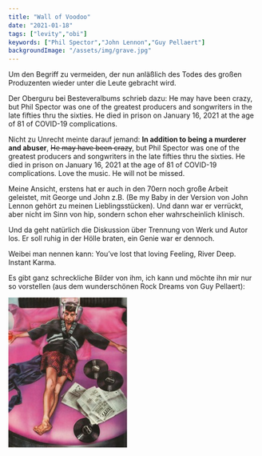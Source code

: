 ```yaml
---
title: "Wall of Voodoo"
date: "2021-01-18"
tags: ["levity","obi"]
keywords: ["Phil Spector","John Lennon","Guy Pellaert"]
backgroundImage: "/assets/img/grave.jpg"
---
```


Um den Begriff zu vermeiden, der nun anläßlich des Todes des großen Produzenten wieder unter die Leute gebracht wird. 

Der Oberguru bei Besteveralbums schrieb dazu: He may have been crazy, but Phil Spector was one of the greatest producers and songwriters in the late fifties thru the sixties. He died in prison on January 16, 2021 at the age of 81 of COVID-19 complications.

Nicht zu Unrecht meinte darauf jemand: **In addition to being a murderer and abuser**, <del>He may have been crazy</del>, but Phil Spector was one of the greatest producers and songwriters in the late fifties thru the sixties. He died in prison on January 16, 2021 at the age of 81 of COVID-19 complications. Love the music. He will not be missed.

Meine Ansicht, erstens hat er auch in den 70ern noch große Arbeit geleistet, mit George und John z.B. (Be my Baby in der Version von John Lennon gehört zu meinen Lieblingsstücken). Und dann war er verrückt, aber nicht im Sinn von hip, sondern schon eher wahrscheinlich klinisch. 

Und da geht natürlich die Diskussion über Trennung von Werk und Autor los.
Er soll ruhig in der Hölle braten, ein Genie war er dennoch.

Weibei man nennen kann: You’ve lost that loving Feeling, River Deep. Instant Karma.

Es gibt ganz schreckliche Bilder von ihm, ich kann und möchte ihn mir nur so vorstellen (aus dem wunderschönen Rock Dreams von Guy Pellaert):

![Phil](/assets/img/phil.jpg)
